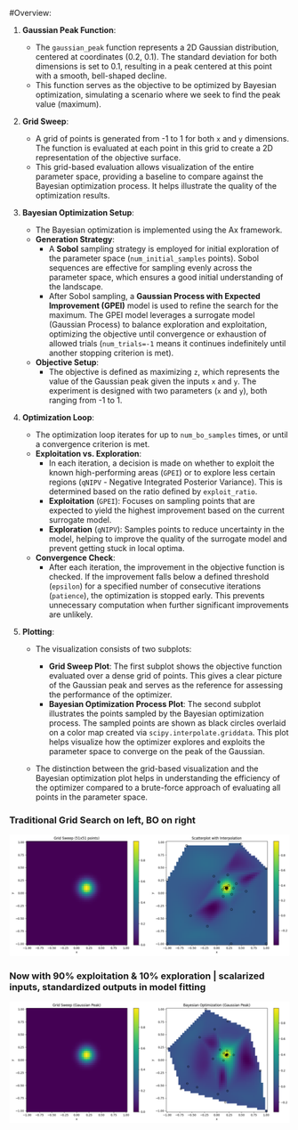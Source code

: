 #Overview:

1. **Gaussian Peak Function**:
   - The `gaussian_peak` function represents a 2D Gaussian distribution, centered at coordinates (0.2, 0.1). The standard deviation for both dimensions is set to 0.1, resulting in a peak centered at this point with a smooth, bell-shaped decline.
   - This function serves as the objective to be optimized by Bayesian optimization, simulating a scenario where we seek to find the peak value (maximum).

2. **Grid Sweep**:
   - A grid of points is generated from -1 to 1 for both `x` and `y` dimensions. The function is evaluated at each point in this grid to create a 2D representation of the objective surface.
   - This grid-based evaluation allows visualization of the entire parameter space, providing a baseline to compare against the Bayesian optimization process. It helps illustrate the quality of the optimization results.

3. **Bayesian Optimization Setup**:
   - The Bayesian optimization is implemented using the Ax framework.
   - **Generation Strategy**:
     - A **Sobol** sampling strategy is employed for initial exploration of the parameter space (`num_initial_samples` points). Sobol sequences are effective for sampling evenly across the parameter space, which ensures a good initial understanding of the landscape.
     - After Sobol sampling, a **Gaussian Process with Expected Improvement (GPEI)** model is used to refine the search for the maximum. The GPEI model leverages a surrogate model (Gaussian Process) to balance exploration and exploitation, optimizing the objective until convergence or exhaustion of allowed trials (`num_trials=-1` means it continues indefinitely until another stopping criterion is met).
   - **Objective Setup**:
     - The objective is defined as maximizing `z`, which represents the value of the Gaussian peak given the inputs `x` and `y`. The experiment is designed with two parameters (`x` and `y`), both ranging from -1 to 1.

4. **Optimization Loop**:
   - The optimization loop iterates for up to `num_bo_samples` times, or until a convergence criterion is met.
   - **Exploitation vs. Exploration**:
     - In each iteration, a decision is made on whether to exploit the known high-performing areas (`GPEI`) or to explore less certain regions (`qNIPV` - Negative Integrated Posterior Variance). This is determined based on the ratio defined by `exploit_ratio`.
     - **Exploitation** (`GPEI`): Focuses on sampling points that are expected to yield the highest improvement based on the current surrogate model.
     - **Exploration** (`qNIPV`): Samples points to reduce uncertainty in the model, helping to improve the quality of the surrogate model and prevent getting stuck in local optima.
   - **Convergence Check**:
     - After each iteration, the improvement in the objective function is checked. If the improvement falls below a defined threshold (`epsilon`) for a specified number of consecutive iterations (`patience`), the optimization is stopped early. This prevents unnecessary computation when further significant improvements are unlikely.

5. **Plotting**:
   - The visualization consists of two subplots:
     - **Grid Sweep Plot**: The first subplot shows the objective function evaluated over a dense grid of points. This gives a clear picture of the Gaussian peak and serves as the reference for assessing the performance of the optimizer.
     - **Bayesian Optimization Process Plot**: The second subplot illustrates the points sampled by the Bayesian optimization process. The sampled points are shown as black circles overlaid on a color map created via `scipy.interpolate.griddata`. This plot helps visualize how the optimizer explores and exploits the parameter space to converge on the peak of the Gaussian.

   - The distinction between the grid-based visualization and the Bayesian optimization plot helps in understanding the efficiency of the optimizer compared to a brute-force approach of evaluating all points in the parameter space.


### Traditional Grid Search on left, BO on right

![top view](figures/output_1.png)

### Now with 90% exploitation & 10% exploration | scalarized inputs, standardized outputs in model fitting 

![top view](figures/output_2.png)

